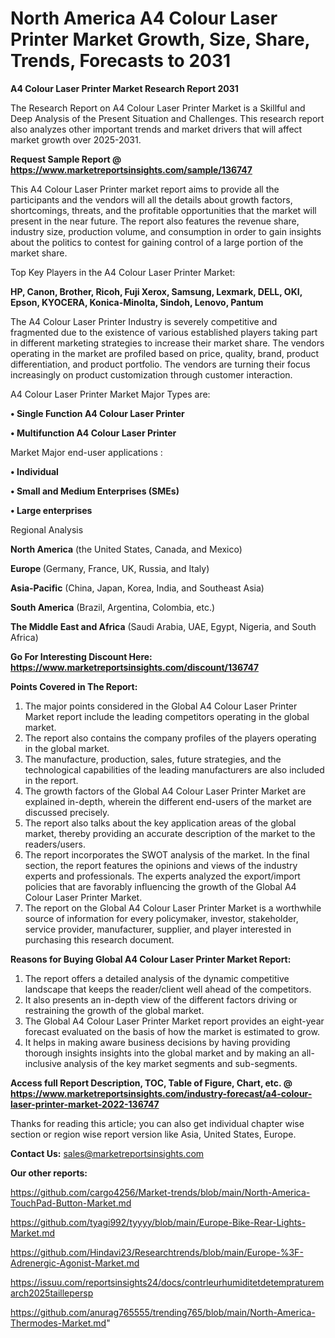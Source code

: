 # North America A4 Colour Laser Printer Market Growth, Size, Share, Trends, Forecasts to 2031

<strong>A4 Colour Laser Printer Market Research Report 2031</strong>

The Research Report on A4 Colour Laser Printer Market is a Skillful and Deep Analysis of the Present Situation and Challenges. This research report also analyzes other important trends and market drivers that will affect market growth over 2025-2031.

<strong>Request Sample Report @ <a href=https://www.marketreportsinsights.com/sample/136747>https://www.marketreportsinsights.com/sample/136747</a></strong>

This A4 Colour Laser Printer market report aims to provide all the participants and the vendors will all the details about growth factors, shortcomings, threats, and the profitable opportunities that the market will present in the near future. The report also features the revenue share, industry size, production volume, and consumption in order to gain insights about the politics to contest for gaining control of a large portion of the market share.

Top Key Players in the A4 Colour Laser Printer Market:

<strong>HP, Canon, Brother, Ricoh, Fuji Xerox, Samsung, Lexmark, DELL, OKI, Epson, KYOCERA, Konica-Minolta, Sindoh, Lenovo, Pantum</strong>

The A4 Colour Laser Printer Industry is severely competitive and fragmented due to the existence of various established players taking part in different marketing strategies to increase their market share. The vendors operating in the market are profiled based on price, quality, brand, product differentiation, and product portfolio. The vendors are turning their focus increasingly on product customization through customer interaction.

A4 Colour Laser Printer Market Major Types are:

<strong>• Single Function A4 Colour Laser Printer

• Multifunction A4 Colour Laser Printer</strong>

Market Major end-user applications :

<strong>• Individual

• Small and Medium Enterprises (SMEs)

• Large enterprises</strong>

Regional Analysis

</u><strong><b>North America</b></strong> (the United States, Canada, and Mexico)

<strong><b>Europe </b></strong>(Germany, France, UK, Russia, and Italy)

<strong><b>Asia-Pacific</b></strong> (China, Japan, Korea, India, and Southeast Asia)

<strong><b>South America</b></strong> (Brazil, Argentina, Colombia, etc.)

<strong><b>The Middle East and Africa</b></strong> (Saudi Arabia, UAE, Egypt, Nigeria, and South Africa)

<strong>Go For Interesting Discount Here: <a href=https://www.marketreportsinsights.com/discount/136747>https://www.marketreportsinsights.com/discount/136747</a></strong>

<strong>Points Covered in The Report:</strong>
<ol>
  <li>The major points considered in the Global A4 Colour Laser Printer Market report include the leading competitors operating in the global market.</li>
  <li>The report also contains the company profiles of the players operating in the global market.</li>
  <li>The manufacture, production, sales, future strategies, and the technological capabilities of the leading manufacturers are also included in the report.</li>
  <li>The growth factors of the Global A4 Colour Laser Printer Market are explained in-depth, wherein the different end-users of the market are discussed precisely.</li>
  <li>The report also talks about the key application areas of the global market, thereby providing an accurate description of the market to the readers/users.</li>
  <li>The report incorporates the SWOT analysis of the market. In the final section, the report features the opinions and views of the industry experts and professionals. The experts analyzed the export/import policies that are favorably influencing the growth of the Global A4 Colour Laser Printer Market.</li>
  <li>The report on the Global A4 Colour Laser Printer Market is a worthwhile source of information for every policymaker, investor, stakeholder, service provider, manufacturer, supplier, and player interested in purchasing this research document.</li>
</ol>
<strong>Reasons for Buying Global A4 Colour Laser Printer Market Report:</strong>

<ol>
  <li>The report offers a detailed analysis of the dynamic competitive landscape that keeps the reader/client well ahead of the competitors.</li>
  <li>It also presents an in-depth view of the different factors driving or restraining the growth of the global market.</li>
  <li>The Global A4 Colour Laser Printer Market report provides an eight-year forecast evaluated on the basis of how the market is estimated to grow.</li>
  <li>It helps in making aware business decisions by having providing thorough insights insights into the global market and by making an all-inclusive analysis of the key market segments and sub-segments.</li>
</ol>
<strong>Access full Report Description, TOC, Table of Figure, Chart, etc. @ <a href=https://www.marketreportsinsights.com/industry-forecast/a4-colour-laser-printer-market-2022-136747>https://www.marketreportsinsights.com/industry-forecast/a4-colour-laser-printer-market-2022-136747</a></strong>


Thanks for reading this article; you can also get individual chapter wise section or region wise report version like Asia, United States, Europe.

<strong>Contact Us:</strong>
sales@marketreportsinsights.com

<strong>Our other reports:</strong>

<a href=https://github.com/cargo4256/Market-trends/blob/main/North-America-TouchPad-Button-Market.md>https://github.com/cargo4256/Market-trends/blob/main/North-America-TouchPad-Button-Market.md</a>

<a href=https://github.com/tyagi992/tyyyy/blob/main/Europe-Bike-Rear-Lights-Market.md>https://github.com/tyagi992/tyyyy/blob/main/Europe-Bike-Rear-Lights-Market.md</a>

<a href=https://github.com/Hindavi23/Researchtrends/blob/main/Europe-%3F-Adrenergic-Agonist-Market.md>https://github.com/Hindavi23/Researchtrends/blob/main/Europe-%3F-Adrenergic-Agonist-Market.md</a>

<a href=https://issuu.com/reportsinsights24/docs/contrleurhumiditetdetempraturemarch2025taillepersp>https://issuu.com/reportsinsights24/docs/contrleurhumiditetdetempraturemarch2025taillepersp</a>

<a href=https://github.com/anurag765555/trending765/blob/main/North-America-Thermodes-Market.md>https://github.com/anurag765555/trending765/blob/main/North-America-Thermodes-Market.md</a>"
